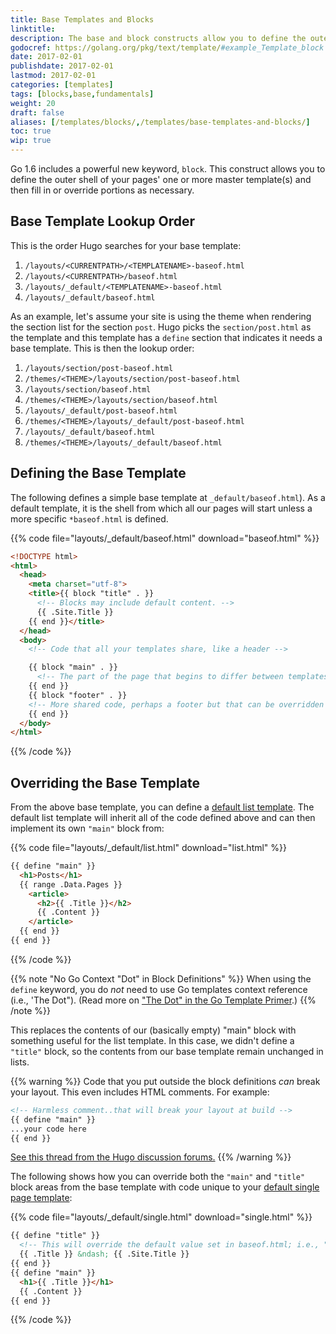```yaml
---
title: Base Templates and Blocks
linktitle:
description: The base and block constructs allow you to define the outer shell of your master templates (i.e., the chrome of the page).
godocref: https://golang.org/pkg/text/template/#example_Template_block
date: 2017-02-01
publishdate: 2017-02-01
lastmod: 2017-02-01
categories: [templates]
tags: [blocks,base,fundamentals]
weight: 20
draft: false
aliases: [/templates/blocks/,/templates/base-templates-and-blocks/]
toc: true
wip: true
---
```


Go 1.6 includes a powerful new keyword, `block`. This construct allows you to define the outer shell of your pages' one or more master template(s) and then fill in or override portions as necessary.

## Base Template Lookup Order

This is the order Hugo searches for your base template:

1. `/layouts/<CURRENTPATH>/<TEMPLATENAME>-baseof.html`
2. `/layouts/<CURRENTPATH>/baseof.html`
3. `/layouts/_default/<TEMPLATENAME>-baseof.html`
4. `/layouts/_default/baseof.html`

As an example, let's assume your site is using the theme when rendering the section list for the section `post`. Hugo picks the `section/post.html` as the template and this template has a `define` section that indicates it needs a base template. This is then the lookup order:

1. `/layouts/section/post-baseof.html`
2. `/themes/<THEME>/layouts/section/post-baseof.html`
3. `/layouts/section/baseof.html`
4. `/themes/<THEME>/layouts/section/baseof.html`
5. `/layouts/_default/post-baseof.html`
6. `/themes/<THEME>/layouts/_default/post-baseof.html`
7. `/layouts/_default/baseof.html`
8. `/themes/<THEME>/layouts/_default/baseof.html`

## Defining the Base Template

The following defines a simple base template at `_default/baseof.html`). As a default template, it is the shell from which all our pages will start unless a more specific `*baseof.html` is defined.

{{% code file="layouts/_default/baseof.html" download="baseof.html" %}}
```html
<!DOCTYPE html>
<html>
  <head>
    <meta charset="utf-8">
    <title>{{ block "title" . }}
      <!-- Blocks may include default content. -->
      {{ .Site.Title }}
    {{ end }}</title>
  </head>
  <body>
    <!-- Code that all your templates share, like a header -->

    {{ block "main" . }}
      <!-- The part of the page that begins to differ between templates -->
    {{ end }}
    {{ block "footer" . }}
    <!-- More shared code, perhaps a footer but that can be overridden if need be in  -->
    {{ end }}
  </body>
</html>
```
{{% /code %}}

## Overriding the Base Template

From the above base template, you can define a [default list template][hugolists]. The default list template will inherit all of the code defined above and can then implement its own `"main"` block from:

{{% code file="layouts/_default/list.html" download="list.html" %}}
```html
{{ define "main" }}
  <h1>Posts</h1>
  {{ range .Data.Pages }}
    <article>
      <h2>{{ .Title }}</h2>
      {{ .Content }}
    </article>
  {{ end }}
{{ end }}
```
{{% /code %}}

{{% note "No Go Context \"Dot\" in Block Definitions" %}}
When using the `define` keyword, you do *not* need to use Go templates context reference (i.e., 'The Dot"). (Read more on ["The Dot" in the Go Template Primer](/templates/go-templates/).)
{{% /note %}}

This replaces the contents of our (basically empty) "main" block with something useful for the list template. In this case, we didn't define a `"title"` block, so the contents from our base template remain unchanged in lists.

{{% warning %}}
Code that you put outside the block definitions *can* break your layout. This even includes HTML comments. For example:

```html
<!-- Harmless comment..that will break your layout at build -->
{{ define "main" }}
...your code here
{{ end }}
```
[See this thread from the Hugo discussion forums.](https://discuss.gohugo.io/t/baseof-html-block-templates-and-list-types-results-in-empty-pages/5612/6)
{{% /warning %}}

The following shows how you can override both the `"main"` and `"title"` block areas from the base template with code unique to your [default single page template][singletemplate]:

{{% code file="layouts/_default/single.html" download="single.html" %}}
```html
{{ define "title" }}
  <!-- This will override the default value set in baseof.html; i.e., "{{.Site.Title}}" in the original example-->
  {{ .Title }} &ndash; {{ .Site.Title }}
{{ end }}
{{ define "main" }}
  <h1>{{ .Title }}</h1>
  {{ .Content }}
{{ end }}
```
{{% /code %}}

[hugolists]: /templates/lists
[singletemplate]: /templates/single-page-templates/